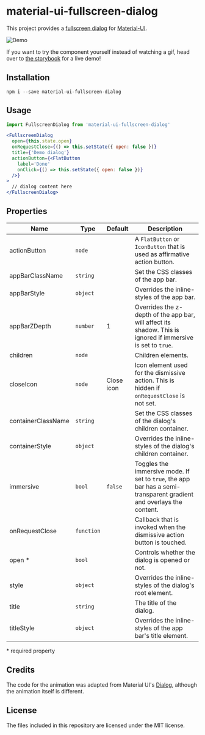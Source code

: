 # material-ui-fullscreen-dialog
This project provides a [fullscreen dialog][dialogspec] for [Material-UI][mui].

![Demo](demo.gif)

If you want to try the component yourself instead of watching a gif, head over to [the storybook][gh-pages] for a live demo!

## Installation
```shell
npm i --save material-ui-fullscreen-dialog
```

## Usage


```jsx
import FullscreenDialog from 'material-ui-fullscreen-dialog'

<FullscreenDialog
  open={this.state.open}
  onRequestClose={() => this.setState({ open: false })}
  title={'Demo dialog'}
  actionButton={<FlatButton
    label='Done'
    onClick={() => this.setState({ open: false })}
  />}
>
  // dialog content here
</FullscreenDialog>
```

## Properties
| Name | Type | Default | Description |
| --- | --- | --- | --- |
| actionButton | `node` | | A `FlatButton` or `IconButton` that is used as affirmative action button. |
| appBarClassName | `string` | | Set the CSS classes of the app bar. | 
| appBarStyle | `object` | | Overrides the inline-styles of the app bar. | 
| appBarZDepth | `number` | 1 | Overrides the z-depth of the app bar, will affect its shadow. This is ignored if immersive is set to `true`. |
| children | `node` | | Children elements. |
| closeIcon | `node` | Close icon | Icon element used for the dismissive action. This is hidden if `onRequestClose` is not set. |
| containerClassName | `string` | | Set the CSS classes of the dialog's children container. |
| containerStyle | `object` | | Overrides the inline-styles of the dialog's children container. |
| immersive | `bool` | `false` | Toggles the immersive mode. If set to `true`, the app bar has a semi-transparent gradient and overlays the content. |
| onRequestClose | `function` | | Callback that is invoked when the dismissive action button is touched. |
| open * | `bool` | | Controls whether the dialog is opened or not. |
| style | `object` | | Overrides the inline-styles of the dialog's root element. |
| title | `string` | | The title of the dialog. |
| titleStyle | `object` | | Overrides the inline-styles of the app bar's title element. |

\* required property

## Credits
The code for the animation was adapted from Material UI's [Dialog][mui-dialog], although the animation itself is different.

## License
The files included in this repository are licensed under the MIT license.

[dialogspec]: https://material.io/guidelines/components/dialogs.html#dialogs-specs
[mui]: http://www.material-ui.com/#/
[gh-pages]: https://teamwertarbyte.github.io/material-ui-fullscreen-dialog/
[mui-dialog]: https://github.com/callemall/material-ui/blob/master/src/Dialog/Dialog.js
